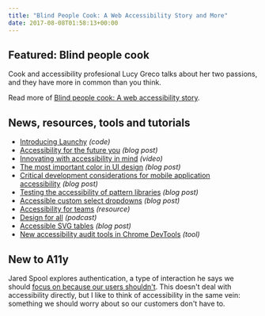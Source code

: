 ```yaml
---
title: "Blind People Cook: A Web Accessibility Story and More"
date: 2017-08-08T01:58:13+00:00
---
```


## Featured: Blind people cook

Cook and accessibility profesional Lucy Greco talks about her two passions, and they have more in common than you think.

Read more of [Blind people cook: A web accessibility story](http://www.lflegal.com/2017/08/blind-cooks/).

## News, resources, tools and tutorials

- [Introducing Launchy](https://medium.com/@svinkle/introducing-launchy-41317521625e) *(code)*
- [Accessibility for the future you](https://yoast.com/dev-blog/accessibility-future-you/) *(blog post)*
- [Innovating with accessibility in mind](https://www.youtube.com/watch?v=UXCt_85Y3Ek) *(video)*
- [The most important color in UI design](https://uxplanet.org/the-most-important-color-in-ui-design-d4f23aefffdf) *(blog post)*
- [Critical development considerations for mobile application accessibility](https://www.microassist.com/digital-accessibility/mobile-application-accessibility-part-1-of-2/) *(blog post)*
- [Testing the accessibility of pattern libraries](https://hiddedevries.nl/en/blog/2017-07-13-testing-the-accessibility-of-pattern-libraries) *(blog post)*
- [Accessible custom select dropdowns](http://www.webaxe.org/accessible-custom-select-dropdowns/) *(blog post)*
- [Accessibility for teams](https://developers.google.com/web/fundamentals/accessibility/a11y-for-teams) *(resource)*
- [Design for all](http://creative.gimletmedia.com/episode/design-for-all/) *(podcast)*
- [Accessible SVG tables](https://tink.uk/accessible-svg-tables/) *(blog post)*
- [New accessibility audit tools in Chrome DevTools](https://developers.google.com/web/updates/2017/05/devtools-release-notes) *(tool)*

## New to A11y

Jared Spool explores authentication, a type of interaction he says we should [focus on because our users shouldn't](https://articles.uie.com/focusing-on-what-our-users-shouldnt-focus-on/). This doesn't deal with accessibility directly, but I like to think of accessibility in the same vein: something we should worry about so our customers don't have to.
